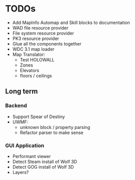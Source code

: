 # TODOs

- Add MapInfo Automap and Skill blocks to documentation
- WAD file resource provider
- File system resource provider
- PK3 resource provider
- Glue all the components together
- WDC 3.1 map loader
- Map Translator:
    - Test HOLOWALL
    - Zones
    - Elevators
    - floors / ceilings

## Long term

### Backend

- Support Spear of Destiny
- UWMF:
    - unknown block / property parsing
    - Refactor parser to make sense

### GUI Application

- Performant viewer
- Detect Steam install of Wolf 3D
- Detect GOG install of Wolf 3D
- Layers?

